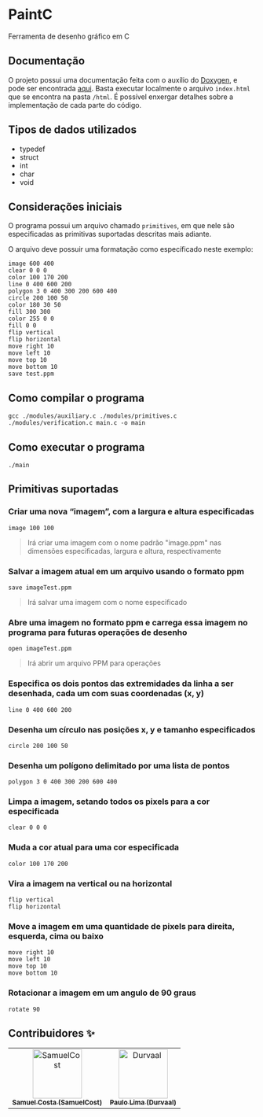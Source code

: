 # PaintC
Ferramenta de desenho gráfico em C

## Documentação

O projeto possui uma documentação feita com o auxílio do [Doxygen](http://www.doxygen.nl/), e pode ser encontrada [aqui](docs). Basta executar localmente o arquivo `index.html` que se encontra na pasta `/html`. É possível enxergar detalhes sobre a implementação de cada parte do código.

## Tipos de dados utilizados

 - typedef
 - struct
 - int
 - char
 - void

## Considerações iniciais

O programa possui um arquivo chamado `primitives`, em que nele são especificadas as primitivas suportadas descritas mais adiante.

O arquivo deve possuir uma formatação como específicado neste exemplo:
```
image 600 400
clear 0 0 0
color 100 170 200
line 0 400 600 200
polygon 3 0 400 300 200 600 400
circle 200 100 50
color 180 30 50
fill 300 300
color 255 0 0
fill 0 0
flip vertical
flip horizontal
move right 10
move left 10
move top 10
move bottom 10
save test.ppm
```

## Como compilar o programa

```
gcc ./modules/auxiliary.c ./modules/primitives.c ./modules/verification.c main.c -o main
```

## Como executar o programa

```
./main
```

## Primitivas suportadas

### Criar uma nova “imagem”, com a largura e altura especificadas
```
image 100 100
```
> Irá criar uma imagem com o nome padrão "image.ppm" nas dimensões especificadas, largura e altura, respectivamente

### Salvar a imagem atual em um arquivo usando o formato ppm
```
save imageTest.ppm
```
> Irá salvar uma imagem com o nome especificado

### Abre uma imagem no formato ppm e carrega essa imagem no programa para futuras operações de desenho
```
open imageTest.ppm
```
> Irá abrir um arquivo PPM para operações

### Especifica os dois pontos das extremidades da linha a ser desenhada, cada um com suas coordenadas (x, y)
```
line 0 400 600 200
```

### Desenha um círculo nas posições x, y e tamanho especificados
```
circle 200 100 50
```

### Desenha um polígono delimitado por uma lista de pontos
```
polygon 3 0 400 300 200 600 400
```

### Limpa a imagem, setando todos os pixels para a cor especificada
```
clear 0 0 0
```

### Muda a cor atual para uma cor especificada
```
color 100 170 200
```

### Vira a imagem na vertical ou na horizontal
```
flip vertical
flip horizontal
```

### Move a imagem em uma quantidade de pixels para direita, esquerda, cima ou baixo
```
move right 10
move left 10
move top 10
move bottom 10
```

### Rotacionar a imagem em um angulo de 90 graus
```
rotate 90
```

## Contribuidores ✨

<table>
  <tr>
    <td align="center">
        <a href="https://github.com/SamuelCost">
            <img src="https://avatars1.githubusercontent.com/u/12562944?s=460&v=4" width="100px;" alt="SamuelCost"/>
            <br />
            <sub><b>Samuel Costa (SamuelCost)</b></sub>
        </a>
    </td>
    <td align="center">
        <a href="https://github.com/durvaal">
            <img src="https://avatars1.githubusercontent.com/u/10746843?s=460&v=4" width="100px;" alt="Durvaal"/>
            <br />
            <sub><b>Paulo Lima (Durvaal)</b></sub>
        </a>
    </td>
  </tr>
</table>